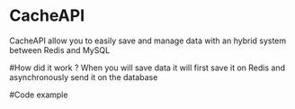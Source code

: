 # CacheAPI
CacheAPI allow you to easily save and manage data with an hybrid system between Redis and MySQL

#How did it work ?
When you will save data it will first save it on Redis and asynchronously send it on the database

#Code example
